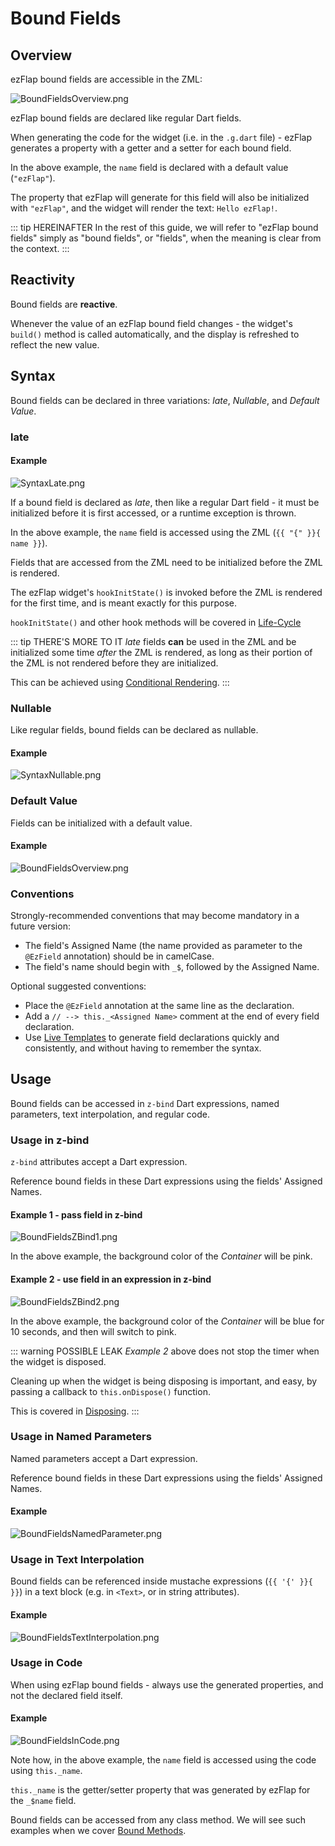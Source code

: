 
# Bound Fields

## Overview

ezFlap bound fields are accessible in the ZML:

![BoundFieldsOverview.png](./assets/BoundFieldsOverview.png)

ezFlap bound fields are declared like regular Dart fields.

When generating the code for the widget (i.e. in the `.g.dart` file) - ezFlap generates a property with a getter and a
setter for each bound field.

In the above example, the `name` field is declared with a default value (`"ezFlap"`).

The property that ezFlap will generate for this field will also be initialized with `"ezFlap"`, and the widget will
render the text: `Hello ezFlap!`.

::: tip HEREINAFTER
In the rest of this guide, we will refer to "ezFlap bound fields" simply as "bound fields", or "fields", when the
meaning is clear from the context.
:::

## Reactivity

Bound fields are **reactive**.

Whenever the value of an ezFlap bound field changes - the widget's `build()` method is called automatically, and the
display is refreshed to reflect the new value.


## Syntax

Bound fields can be declared in three variations: *late*, *Nullable*, and *Default Value*.

### late

#### Example
![SyntaxLate.png](./assets/SyntaxLate.png)

If a bound field is declared as *late*, then like a regular Dart field - it must be initialized before it is first
accessed, or a runtime exception is thrown.

In the above example, the `name` field is accessed using the ZML (`{{ "{" }}{ name }}`).

Fields that are accessed from the ZML need to be initialized before the ZML is rendered.

The ezFlap widget's `hookInitState()` is invoked before the ZML is rendered for the first time, and is meant exactly for
this purpose.

`hookInitState()` and other hook methods will be covered in [Life-Cycle](/essentials/life-cycle/life-cycle)

::: tip THERE'S MORE TO IT
*late* fields **can** be used in the ZML and be initialized some time _after_ the ZML is rendered, as long as their
portion of the ZML is not rendered before they are initialized.

This can be achieved using [Conditional Rendering](/essentials/conditional-rendering/conditional-rendering).
:::

### Nullable

Like regular fields, bound fields can be declared as nullable.

#### Example
![SyntaxNullable.png](./assets/SyntaxNullable.png)


### Default Value

Fields can be initialized with a default value.

#### Example
![BoundFieldsOverview.png](./assets/BoundFieldsOverview.png)

### Conventions

Strongly-recommended conventions that may become mandatory in a future version:
 * The field's Assigned Name (the name provided as parameter to the `@EzField` annotation) should be in camelCase.
 * The field's name should begin with `_$`, followed by the Assigned Name.

Optional suggested conventions:
 * Place the `@EzField` annotation at the same line as the declaration.
 * Add a `// --> this._<Assigned Name>` comment at the end of every field declaration.
 * Use [Live Templates](/tooling/live-templates/live-templates) to generate field declarations quickly and
   consistently, and without having to remember the syntax.

## Usage

Bound fields can be accessed in `z-bind` Dart expressions, named parameters, text interpolation, and regular code.

### Usage in z-bind

`z-bind` attributes accept a Dart expression.

Reference bound fields in these Dart expressions using the fields' Assigned Names.

#### Example 1 - pass field in z-bind
![BoundFieldsZBind1.png](./assets/BoundFieldsZBind1.png)

In the above example, the background color of the *Container* will be pink.

#### Example 2 - use field in an expression in z-bind
![BoundFieldsZBind2.png](./assets/BoundFieldsZBind2.png)

In the above example, the background color of the *Container* will be blue for 10 seconds, and then will switch to pink.

::: warning POSSIBLE LEAK
*Example 2* above does not stop the timer when the widget is disposed.

Cleaning up when the widget is being disposing is important, and easy, by passing a callback to `this.onDispose()`
function.

This is covered in [Disposing](/essentials/life-cycle/life-cycle.html#disposing).
:::

### Usage in Named Parameters
Named parameters accept a Dart expression.

Reference bound fields in these Dart expressions using the fields' Assigned Names.

#### Example
![BoundFieldsNamedParameter.png](./assets/BoundFieldsNamedParameter.png)


### Usage in Text Interpolation

Bound fields can be referenced inside mustache expressions (`{{ '{' }}{ }}`) in a text block (e.g. in `<Text>`, or in string
attributes).

#### Example
![BoundFieldsTextInterpolation.png](./assets/BoundFieldsTextInterpolation.png)

### Usage in Code

When using ezFlap bound fields - always use the generated properties, and not the declared field itself.

#### Example
![BoundFieldsInCode.png](./assets/BoundFieldsInCode.png)

Note how, in the above example, the `name` field is accessed using the code using `this._name`.

`this._name` is the getter/setter property that was generated by ezFlap for the `_$name` field.

Bound fields can be accessed from any class method. We will see such examples when we cover [Bound Methods](/essentials/bound-methods/bound-methods).